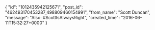  {
   "id": "1012435942125671",
   "post_id": "462493170453287_498809460154991",
   "from_name": "Scott Duncan",
   "message": "Also: #ScottIsAlwaysRight",
   "created_time": "2016-06-11T15:32:27+0000"
 }
